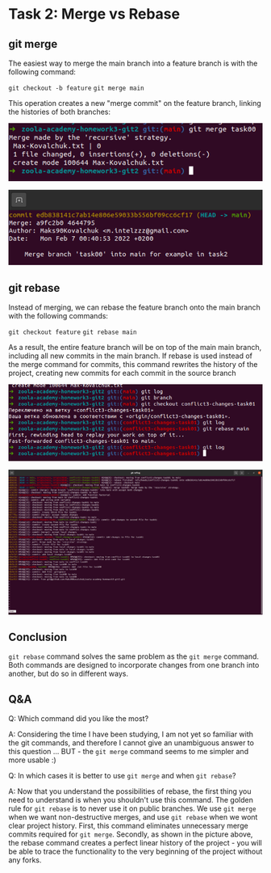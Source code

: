 # Task 2: Merge vs Rebase

## git merge

The easiest way to merge the main branch into a feature branch is with the following command:

`git checkout -b feature`
`git merge main`

This operation creates a new "merge commit" on the feature branch, linking the histories of both branches:

![merge](./screenshot/merge-task2.png)

![log](./screenshot/merge-log-task2.png)

## git rebase

Instead of merging, we can rebase the feature branch onto the main branch with the following commands:

`git checkout feature`
`git rebase main`

As a result, the entire feature branch will be on top of the main main branch, including all new commits in the main branch. If rebase is used instead of the merge command for commits, this command rewrites the history of the project, creating new commits for each commit in the source branch

![rebase](./screenshot/rebase-task2.png)

![log](./screenshot/reflog-task2.png)



## Conclusion

`git rebase` command solves the same problem as the `git merge` command. Both commands are designed to incorporate changes from one branch into another, but do so in different ways.

## Q&A

Q: Which command did you like the most?

A: Considering the time I have been studying, I am not yet so familiar with the git commands, and therefore I cannot give an unambiguous answer to this question ... BUT - the `git merge` command seems to me simpler and more usable :)

Q: In which cases it is better to use `git merge` and when `git rebase`?

A: Now that you understand the possibilities of rebase, the first thing you need to understand is when you shouldn't use this command. The golden rule for `git rebase` is to never use it on public branches. We use `git merge` when we want non-destructive merges, and use `git rebase` when we wont clear project history. First, this command eliminates unnecessary merge commits required for `git merge`. Secondly, as shown in the picture above, the rebase command creates a perfect linear history of the project - you will be able to trace the functionality to the very beginning of the project without any forks.
